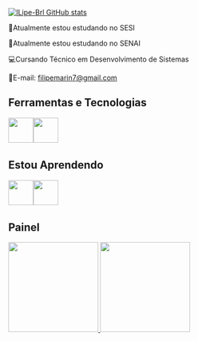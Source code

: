 

<!--
**lLipe-Brl/lLipe-Brl** is a ✨ _special_ ✨ repository because its `README.md` (this file) appears on your GitHub profile.

Here are some ideas to get you started:

- 🔭 I’m currently working on ...
- 🌱 I’m currently learning ...
- 👯 I’m looking to collaborate on ...
- 🤔 I’m looking for help with ...
- 💬 Ask me about ...
- 📫 How to reach me: ...
- 😄 Pronouns: ...
- ⚡ Fun fact: ...
-->
[![lLipe-Brl GitHub stats](https://github-readme-stats.vercel.app/api?username=lLipe-Brl )](https://github.com/lLipe-Brl/github-readme-stats)

📘Atualmente estou estudando no SESI

📕Atualmente estou estudando no SENAI 

💻Cursando Técnico em Desenvolvimento de Sistemas

📧E-mail: filipemarin7@gmail.com

## Ferramentas e Tecnologias
<img src="https://cdn.jsdelivr.net/gh/devicons/devicon/icons/github/github-original.svg"  width="50" height="50" /><img src="https://cdn.jsdelivr.net/gh/devicons/devicon/icons/vscode/vscode-original.svg" width="50" height="50" />
                    
## Estou Aprendendo
<img src="https://cdn.jsdelivr.net/gh/devicons/devicon/icons/html5/html5-original.svg" width="50" height="50"/><img src="https://cdn.jsdelivr.net/gh/devicons/devicon/icons/css3/css3-original.svg" width="50" height="50" /> 

## Painel
<div> 
<a href="https://github.com/llipe-brl"> 
<img height="180em" src="https://github-readme-stats.vercel.app/api/top-langs/?llipe-brl-aqui&layout=compact&langs_count=7&theme=dracula"/> 
<img height="180em" src="https://github-readme-stats.vercel.app/api?llipe-brl-aqui&show_icons=true&theme=dracula&include_all_commits=true&count_private=true"/> </div>



